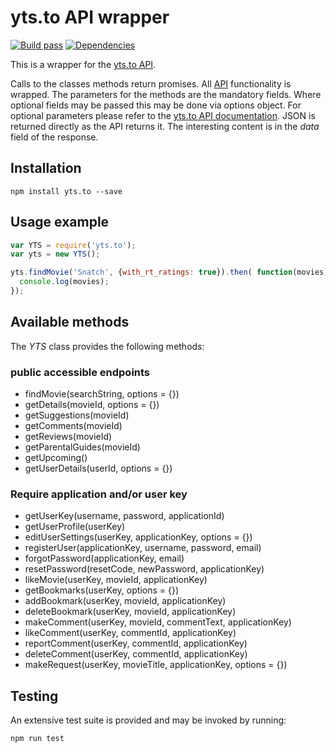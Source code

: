 # yts.to API wrapper
[![Build pass](https://travis-ci.org/stylesuxx/yts.to.svg?branch=master)](https://travis-ci.org/stylesuxx/yts.to?branch=master)  [![Dependencies](https://david-dm.org/stylesuxx/yts.to.svg)](https://david-dm.org/stylesuxx/yts.to)

This is a wrapper for the [yts.to API](https://yts.to/api).

Calls to the classes methods return promises. All [API](https://yts.to/api) functionality is wrapped.
The parameters for the methods are the mandatory fields. Where optional fields may be passed this may be done via options object. For optional parameters please refer to the [yts.to API documentation](https://yts.to/api). JSON is returned directly as the API returns it. The interesting content is in the *data* field of the response.

## Installation
    npm install yts.to --save

## Usage example
``` JavaScript
var YTS = require('yts.to');
var yts = new YTS();

yts.findMovie('Snatch', {with_rt_ratings: true}).then( function(movies) {
  console.log(movies);
});
```

## Available methods
The *YTS* class provides the following methods:

### public accessible endpoints
* findMovie(searchString, options = {})
* getDetails(movieId, options = {})
* getSuggestions(movieId)
* getComments(movieId)
* getReviews(movieId)
* getParentalGuides(movieId)
* getUpcoming()
* getUserDetails(userId, options = {})

### Require application and/or user key
* getUserKey(username, password, applicationId)
* getUserProfile(userKey)
* editUserSettings(userKey, applicationKey, options = {})
* registerUser(applicationKey, username, password, email)
* forgotPassword(applicationKey, email)
* resetPassword(resetCode, newPassword, applicationKey)
* likeMovie(userKey, movieId, applicationKey)
* getBookmarks(userKey, options = {})
* addBookmark(userKey, movieId, applicationKey)
* deleteBookmark(userKey, movieId, applicationKey)
* makeComment(userKey, movieId, commentText, applicationKey)
* likeComment(userKey, commentId, applicationKey)
* reportComment(userKey, commentId, applicationKey)
* deleteComment(userKey, commentId, applicationKey)
* makeRequest(userKey, movieTitle, applicationKey, options = {})

## Testing
An extensive test suite is provided and may be invoked by running:

    npm run test
